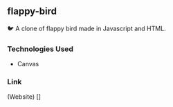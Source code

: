 ## flappy-bird
 🐦 A clone of flappy bird made in Javascript and HTML.

### Technologies Used
* Canvas


### Link
(Website) []